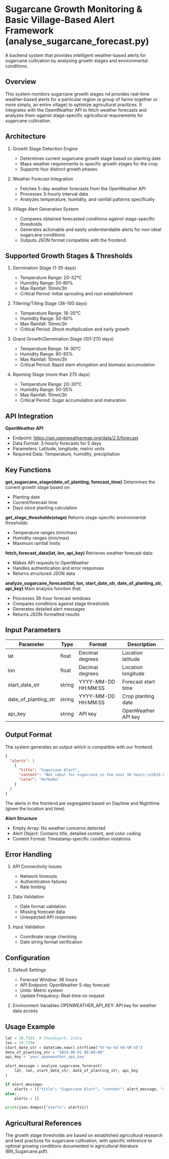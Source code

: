 # Sugarcane Growth Monitoring & Basic Village-Based Alert Framework (analyse_sugarcane_forecast.py)

A backend system that provides intelligent weather-based alerts for sugarcane cultivation by analysing growth stages and environmental conditions.

## Overview
This system monitors sugarcane growth stages nd provides real-time weather-based alerts for a particular region (a group of farms together or more simply, an entire village) to optimize agricultural practices. It integrates with the OpenWeather API to fetch weather forecasts and analyzes them against stage-specific agricultural requirements for sugarcane cultivation.

## Architecture 
1. Growth Stage Detection Engine 
   - Determines current sugarcane growth stage based on planting date
   - Maps weather requirements to specific growth stages for the crop
   - Supports four distinct growth phases

2. Weather Forecast Integration
   - Fetches 5-day weather forecasts from the OpenWeather API
   - Processes 3-hourly interval data
   - Analyzes temperature, humidity, and rainfall patterns specifically

3. Village Alert Generation System
   - Compares obtained forecasted conditions against stage-specific thresholds
   - Generates actionable and easily understandable alerts for non-ideal sugarcane conditions
   - Outputs JSON format compatible with the frontend

## Supported Growth Stages & Thresholds 
1. Germination Stage (1-35 days)
   - Temperature Range: 20-32°C
   - Humidity Range: 50-80%
   - Max Rainfall: 10mm/3h
   - Critical Period: Initial sprouting and root establishment

2. Tillering/Tilling Stage (36-100 days)
   - Temperature Range: 18-35°C
   - Humidity Range: 50-80%
   - Max Rainfall: 10mm/3h
   - Critical Period: Shoot multiplication and early growth

3. Grand Growth/Germination Stage (101-270 days)
   - Temperature Range: 14-30°C
   - Humidity Range: 80-85%
   - Max Rainfall: 10mm/3h
   - Critical Period: Rapid stem elongation and biomass accumulation

4. Ripening Stage (more than 270 days)
   - Temperature Range: 20-30°C
   - Humidity Range: 50-55%
   - Max Rainfall: 10mm/3h
   - Critical Period: Sugar accumulation and maturation

## API Integration
**OpenWeather API**
   - Endpoint: https://api.openweathermap.org/data/2.5/forecast
   - Data Format: 3-hourly forecasts for 5 days
   - Parameters: Latitude, longitude, metric units
   - Required Data: Temperature, humidity, precipitation

## Key Functions
**get_sugarcane_stage(date_of_planting, forecast_time)**
Determines the current growth stage based on:
   - Planting date
   - Current/forecast time
   - Days since planting calculation

**get_stage_thresholds(stage)**
Returns stage-specific environmental thresholds:
   - Temperature ranges (min/max)
   - Humidity ranges (min/max)
   - Maximum rainfall limits

**fetch_forecast_data(lat, lon, api_key)**
Retrieves weather forecast data:
   - Makes API requests to OpenWeather
   - Handles authentication and error responses
   - Returns structured JSON data

**analyze_sugarcane_forecast(lat, lon, start_date_str, date_of_planting_str, api_key)**
Main analysis function that:
   - Processes 36-hour forecast windows
   - Compares conditions against stage thresholds
   - Generates detailed alert messages
   - Returns JSON-formatted results

## Input Parameters
| Parameter     | Type | Format       | Description       |
|---------------|------|--------------|-------------------|
| lat    | float  | Decimal degrees   | Location latitude   |
| lon    | float  | Decimal degrees | Location longitude   |
| start_date_str  | string  | YYYY-MM-DD HH:MM:SS    | Forecast start time   |
| date_of_planting_str  | string  | YYYY-MM-DD HH:MM:SS    | Crop planting date   |
| api_key  | string  | API key    | OpenWeather API key   | 

## Output Format
The system generates an output which is compatible with our frontend.
```json
{
  "alerts": [
    {
      "title": "Sugarcane Alert",
      "content": "Not ideal for sugarcane in the next 36 hours:\n2024-05-23 12:00:00: Temperature 38°C out of ideal range (20-32°C).",
      "color": "#ef9a9a"
    }
  ]
}
```
The alerts in the frontend are segregated based on Daytime and Nighttime (given the location and time). 

**Alert Structure**
- Empty Array: No weather concerns detected
- Alert Object: Contains title, detailed content, and color coding
- Content Format: Timestamp-specific condition violations

## Error Handling
1. API Connectivity Issues
   - Network timeouts
   - Authentication failures
   - Rate limiting

2. Data Validation
   - Date format validation
   - Missing forecast data
   - Unexpected API responses

3. Input Validation
   - Coordinate range checking
   - Date string format verification

## Configuration
1. Default Settings
   - Forecast Window: 36 hours
   - API Endpoint: OpenWeather 5-day forecast
   - Units: Metric system
   - Update Frequency: Real-time on request

2. Environment Variables
OPENWEATHER_API_KEY: API key for weather data access

## Usage Example
```python
lat = 30.7333  # Chandigarh, India
lon = 76.7794
start_date_str = datetime.now().strftime("%Y-%m-%d %H:%M:%S")
date_of_planting_str = "2024-06-01 06:00:00"
api_key = 'your_openweather_api_key'

alert_message = analyze_sugarcane_forecast(
    lat, lon, start_date_str, date_of_planting_str, api_key
)

if alert_message:
    alerts = [{"title": "Sugarcane Alert", "content": alert_message, "color": "#ef9a9a"}]
else:
    alerts = []

print(json.dumps({"alerts": alerts}))
```

## Agricultural References
The growth stage thresholds are based on established agricultural research and best practices for sugarcane cultivation, with specific reference to optimal growing conditions documented in agricultural literature (BN_Sugarcane.pdf).
